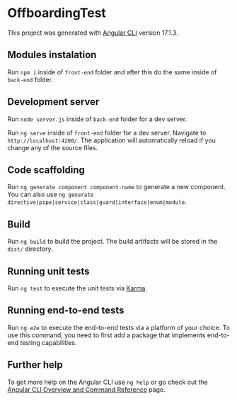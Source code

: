 # OffboardingTest

This project was generated with [Angular CLI](https://github.com/angular/angular-cli) version 17.1.3.

## Modules instalation
Run `npm i` inside of `front-end` folder and after this do the same inside of `back-end` folder.

## Development server

Run `node server.js` inside of `back-end` folder for a dev server.

Run `ng serve` inside of `front-end` folder for a dev server. Navigate to `http://localhost:4200/`. The application will automatically reload if you change any of the source files.

## Code scaffolding

Run `ng generate component component-name` to generate a new component. You can also use `ng generate directive|pipe|service|class|guard|interface|enum|module`.

## Build

Run `ng build` to build the project. The build artifacts will be stored in the `dist/` directory.

## Running unit tests

Run `ng test` to execute the unit tests via [Karma](https://karma-runner.github.io).

## Running end-to-end tests

Run `ng e2e` to execute the end-to-end tests via a platform of your choice. To use this command, you need to first add a package that implements end-to-end testing capabilities.

## Further help

To get more help on the Angular CLI use `ng help` or go check out the [Angular CLI Overview and Command Reference](https://angular.io/cli) page.

